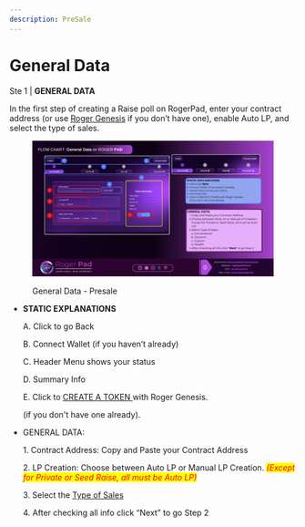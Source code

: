```yaml
---
description: PreSale
---
```


# General Data

Ste 1 | **GENERAL DATA**

In the first step of creating a Raise poll on RogerPad, enter your contract address (or use [Roger Genesis](https://docs.rogerpad.finance/v/rogerpad-evm-chain/roger-genesis-evm-chain/roger-genesis-evm) if you don’t have one), enable Auto LP, and select the type of sales.

<figure><img src="../../.gitbook/assets/PS - 1.png" alt=""><figcaption><p>General Data - Presale</p></figcaption></figure>

*   **STATIC EXPLANATIONS**

    A. Click to go Back

    B. Connect Wallet (if you haven’t already)

    C. Header Menu shows your status

    D. Summary Info

    E. Click to [CREATE A TOKEN ](https://docs.rogerpad.finance/v/rogerpad-evm-chain/roger-genesis-evm-chain/roger-genesis-evm)with Roger Genesis.

    (if you don't have one already).
*   GENERAL DATA:

    1\.      Contract Address: Copy and Paste your Contract Address

    2\.     LP Creation: Choose between Auto LP or Manual LP Creation. _<mark style="color:red;">(Except for Private or Seed Raise, all must be Auto LP)</mark>_

    3\.     Select the [Type of Sales](https://docs.rogerpad.finance/devleopers-corner/type-of-sales)

    4\.     After checking all info click “Next” to go Step 2

